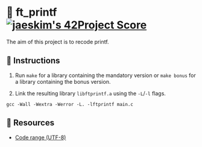  # :large_orange_diamond: ft_printf &ensp; [![jaeskim's 42Project Score](https://badge42.herokuapp.com/api/project/floogman/ft_printf)](https://github.com/JaeSeoKim/badge42)

The aim of this project is to recode printf.

## :small_orange_diamond: Instructions

1. Run `make` for a library containing the mandatory version or `make bonus` for a library containing the bonus version.

2. Link the resulting library `libftprintf.a` using the `-L`/`-l` flags.

```
gcc -Wall -Wextra -Werror -L. -lftprintf main.c
```

## :small_orange_diamond: Resources
- [Code range (UTF-8)](https://docs.microsoft.com/en-us/sql/relational-databases/collations/collation-and-unicode-support?view=sql-server-ver15#storage_differences)
